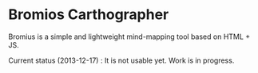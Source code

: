 Bromios Carthographer
=====================

Bromius is a simple and lightweight mind-mapping tool based on HTML + JS.


Current status (2013-12-17) : It is not usable yet. Work is in progress.


